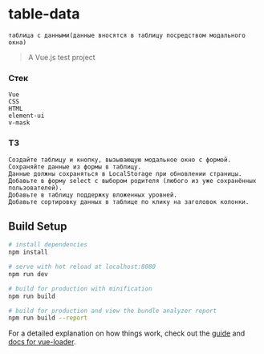 # table-data
`таблица с данными(данные вносятся в таблицу посредством модального окна)`
> A Vue.js test project

### Стек
`Vue`    
`CSS`    
`HTML`    
`element-ui`    
`v-mask`     

### ТЗ

`Создайте таблицу и кнопку, вызывающую модальное окно с формой.`      
`Сохраняйте данные из формы в таблицу.`     
`Данные должны сохраняться в LocalStorage при обновлении страницы.`     
`Добавьте в форму select с выбором родителя (любого из уже сохранённых пользователей).`     
`Добавьте в таблицу поддержку вложенных уровней.`    
`Добавьте сортировку данных в таблице по клику на заголовок колонки.`    

## Build Setup

``` bash
# install dependencies
npm install

# serve with hot reload at localhost:8080
npm run dev

# build for production with minification
npm run build

# build for production and view the bundle analyzer report
npm run build --report
```

For a detailed explanation on how things work, check out the [guide](http://vuejs-templates.github.io/webpack/) and [docs for vue-loader](http://vuejs.github.io/vue-loader).
